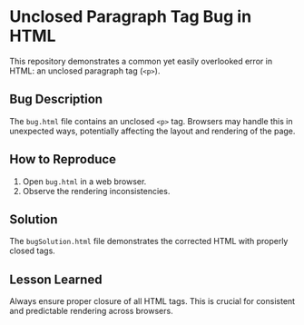 # Unclosed Paragraph Tag Bug in HTML

This repository demonstrates a common yet easily overlooked error in HTML: an unclosed paragraph tag (`<p>`).

## Bug Description

The `bug.html` file contains an unclosed `<p>` tag.  Browsers may handle this in unexpected ways, potentially affecting the layout and rendering of the page.

## How to Reproduce

1. Open `bug.html` in a web browser.
2. Observe the rendering inconsistencies.

## Solution

The `bugSolution.html` file demonstrates the corrected HTML with properly closed tags.

## Lesson Learned

Always ensure proper closure of all HTML tags. This is crucial for consistent and predictable rendering across browsers.